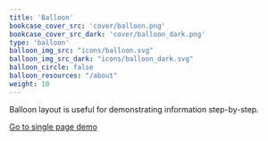 ```yaml
---
title: 'Balloon'
bookcase_cover_src: 'cover/balloon.png'
bookcase_cover_src_dark: 'cover/balloon_dark.png'
type: 'balloon'
balloon_img_src: "icons/balloon.svg"
balloon_img_src_dark: "icons/balloon_dark.svg"
balloon_circle: false
balloon_resources: "/about"
weight: 10
---
```


Balloon layout is useful for demonstrating information step-by-step.

[Go to single page demo](/hugo-theme-monochrome/layouts/demo/balloon/single)
